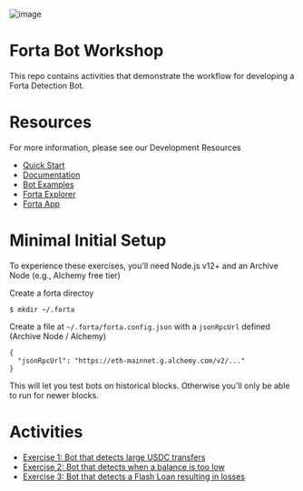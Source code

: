 ![image](https://user-images.githubusercontent.com/2632384/162202240-f42f201a-7871-442d-af51-9e5e8b5ddbe4.png)

# Forta Bot Workshop

This repo contains activities that demonstrate the workflow for developing a Forta Detection Bot.

# Resources

For more information, please see our Development Resources
- [Quick Start](https://docs.forta.network/en/latest/quickstart/)
- [Documentation](https://docs.forta.network)
- [Bot Examples](https://github.com/forta-network/forta-bot-examples)
- [Forta Explorer](https://explorer.forta.network)
- [Forta App](https://app.forta.network)

# Minimal Initial Setup

To experience these exercises, you'll need Node.js v12+ and an Archive Node (e.g., Alchemy free tier)

Create a forta directoy 
```
$ mkdir ~/.forta
```

Create a file at `~/.forta/forta.config.json` with a `jsonRpcUrl` defined (Archive Node / Alchemy)
```
{
  "jsonRpcUrl": "https://eth-mainnet.g.alchemy.com/v2/..."
}
```

This will let you test bots on historical blocks.  Otherwise you'll only be able to run for newer blocks.


# Activities

- [Exercise 1: Bot that detects large USDC transfers](activity-1-large-token-transfers)
- [Exercise 2: Bot that detects when a balance is too low](activity-2-minimum-account-balance)
- [Exercise 3: Bot that detects a Flash Loan resulting in losses](activity-3-flash-loan-with-losses)
